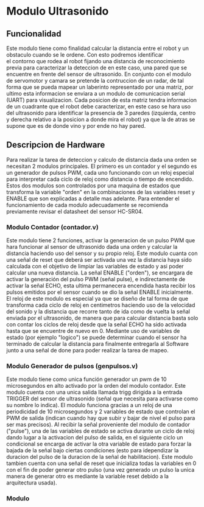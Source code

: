 # Modulo Ultrasonido
 
 ## Funcionalidad
 Este modulo tiene como finalidad calcular la distancia entre el robot y un obstaculo cuando se le ordene. Con esto podremos identificar  
 el contorno que rodea al robot fijando una distancia de reconocimiento previa para caracterizar la deteccion de en este caso, una pared 
 que se encuentre en frente del sensor de ultrasonido. En conjunto con el modulo de servomotor y camara se pretende la contruccion de un radar, 
 de tal forma que se pueda mapear un laberinto representado por una matriz, por ultimo esta informacion se enviara a un modulo de comunicacion 
 serial (UART) para visualizacion. Cada posicion de esta matriz tendra informacion de un cuadrante que el robot debe caracterizar, en este caso 
 se hara uso del ultrasonido para identificar la presencia de 3 paredes (izquierda, centro y derecha relativo a la posicion a donde mira el robot)
 ya que la de atras se supone que es de donde vino y por ende no hay pared.
 
 ## Descripcion de Hardware
 
 Para realizar la tarea de deteccion y calculo de distancia dada una orden se necesitan 2 modulos principales. El primero es un contador y el segundo 
 es un generador de pulsos PWM, cada uno funcionando con un reloj especial para interpretar cada ciclo de reloj como distancia o tiempo de encendido. 
 Estos dos modulos son controlados por una maquina de estados que transforma la variable "orden" en la combinaciones de las variables reset y ENABLE
 que son explicadas a detalle mas adelante. Para entender el funcionamiento de cada modulo adecuadamente se recomienda previamente revisar el datasheet 
 del sensor HC-SR04.
 
 ### Modulo Contador (contador.v)
 
 Este modulo tiene 2 funciones, activar la generacion de un pulso PWM que hara funcionar al sensor de ultrasonido dada una orden y calcular la distancia 
 haciendo uso del sensor y su propio reloj. Este modulo cuanta con una señal de reset que deberá ser activada una vez la distancia haya sido calculada con 
 el objetivo de limpiar las variables de estado y asi poder calcular una nueva distancia. La señal ENABLE ("orden"), se encargara de activar la  generación 
 del pulso PWM (señal pulse), e indirectamente de activar la señal ECHO, esta ultima permanecera encendida hasta recibir los pulsos emitidos por el sensor 
 cuando se dio la señal  ENABLE inicialmente. El reloj de este modulo es especial ya que se diseño de tal forma de que transforma cada ciclo de reloj en 
 centimetros haciendo uso de  la velocidad del sonido y la distancia que  recorre tanto de ida como de vuelta la señal enviada por el ultrasonido, de manera
 que para calcular distancia basta solo con contar los ciclos de reloj desde que la señal ECHO ha sido activada hasta que se encuentre de nuevo en 0. 
 Mediante uso de variables de estado  (por ejemplo "logico") se puede determinar cuando el sensor ha terminado de calcular la distancia para finalmente 
 entregarla al Software junto a una señal de 
 done para poder realizar la tarea de mapeo.
 
 ### Modulo Generador de pulsos (genpulsos.v)
 
 
 Este modulo tiene como unica función generador un pwm de 10 microsegundos en alto  activado por la orden del modulo contador. Este modulo cuenta con una unica 
 salida llamada trigg dirigida a la entrada TRIGGER del sensor de ultrasonido (señal que necesita para activarse como su nombre lo indica). El modulo funciona 
 gracias a un reloj de una periodicidad de 10 microsegundos y 2 variables de estado que controlan el PWM de salida (indican cuando hay que subir y bajar de nivel
 el pulso para ser mas precisos). Al recibir la señal proveniente del modulo de contador ("pulse"), una de las variables de estado se activa durante un ciclo de 
 reloj  dando lugar a la activacion del pulso de salida, en el siguiente ciclo un condicional se encarga de activar la otra variable de estado para forzar la 
 bajada de la señal  bajo ciertas condiciones (esto para idependizar la duracion del pulso de la duracion de la señal de habilitacion). Este modulo tambien cuenta
 con una señal de reset que inicializa todas la variables en 0 con el fin de poder generar otro pulso (una vez generado un pulso la unica manera de generar otro es 
 mediante la variable reset debido a la arquitectura usada).
 
 ### Modulo 
 
